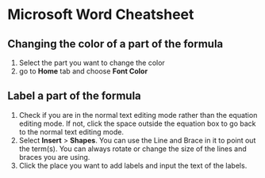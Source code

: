 # Microsoft Word Cheatsheet

## Changing the color of a part of the formula
1. Select the part you want to change the color
2. go to **Home** tab and choose **Font Color**

## Label a part of the formula
1. Check if you are in the normal text editing mode rather than the equation editing mode. If not, click the space outside the equation box to go back to the normal text editing mode.
2. Select **Insert** > **Shapes**. You can use the Line and Brace in it to point out the term(s). You can always rotate or change the size of the lines and braces you are using.
3. Click the place you want to add labels and input the text of the labels.
